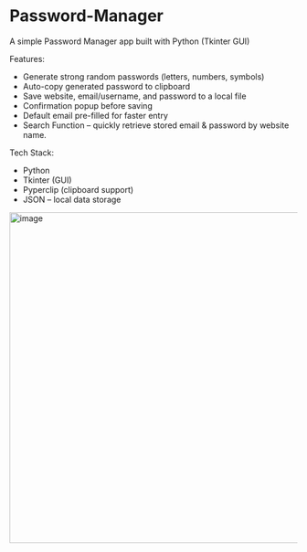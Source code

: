 # Password-Manager
A simple Password Manager app built with Python (Tkinter GUI)

Features:
- Generate strong random passwords (letters, numbers, symbols)
- Auto-copy generated password to clipboard
- Save website, email/username, and password to a local file
- Confirmation popup before saving
- Default email pre-filled for faster entry
- Search Function – quickly retrieve stored email & password by website name.

Tech Stack:
- Python 
- Tkinter (GUI)
- Pyperclip (clipboard support)
- JSON – local data storage

<img width="753" height="579" alt="image" src="https://github.com/user-attachments/assets/d5140073-527c-4a51-9ebb-3623f64ff07f" />
